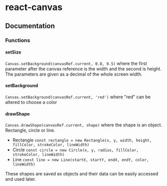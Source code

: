 # react-canvas

## Documentation

### Functions

#### setSize

`Canvas.setBackground(canvasRef.current, 0.8, 0.5)` where the first parameter after the canvas reference is the width and the second is height. The parameters are given as a decimal of the whole screen width.

#### setBackground

`Canvas.setBackground(canvasRef.current, 'red')` where "red" can be altered to choose a color

#### drawShape

`Canvas.drawShape(canvasRef.current, shape)` where the shape is an object. Rectangle, circle or line.

-   Rectangle `const rectangle = new Rectangle(x, y, width, height, fillColor, strokeColor, lineWidth)`
-   Circle `const circle = new Circle(x, y, radius, fillColor, strokeColor, lineWidth)`
-   Line `const line = new Line(startX, startY, endX, endY, color, lineWidth)`

These shapes are saved as objects and their data can be easily accessed and used later.

